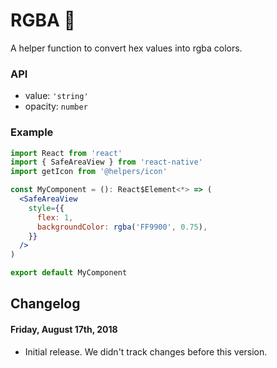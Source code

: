 # RGBA 🎨

A helper function to convert hex values into rgba colors.

### API

- value: `'string'`
- opacity: `number`

### Example

```jsx
import React from 'react'
import { SafeAreaView } from 'react-native'
import getIcon from '@helpers/icon'

const MyComponent = (): React$Element<*> => (
  <SafeAreaView
    style={{
      flex: 1,
      backgroundColor: rgba('FF9900', 0.75),
    }}
  />
)

export default MyComponent
```

## Changelog

#### Friday, August 17th, 2018

- Initial release. We didn't track changes before this version.
